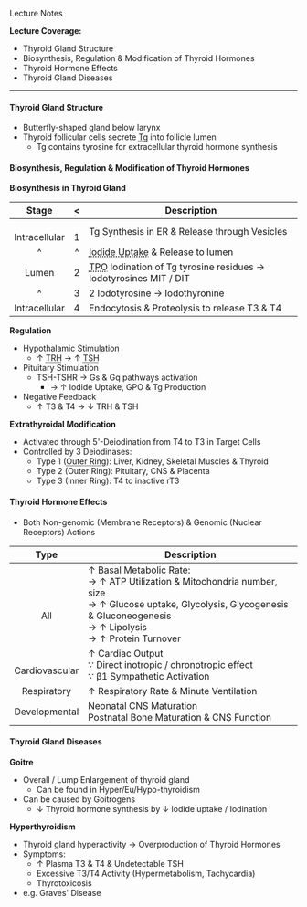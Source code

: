 Lecture Notes

**Lecture Coverage:**
- Thyroid Gland Structure
- Biosynthesis, Regulation & Modification of Thyroid Hormones
- Thyroid Hormone Effects
- Thyroid Gland Diseases

---
#### **Thyroid Gland Structure**
- Butterfly-shaped gland below larynx
- Thyroid follicular cells secrete <abbr Title="Thyroglobulin">Tg</abbr> into follicle lumen
	- Tg contains tyrosine for extracellular thyroid hormone synthesis


#### **Biosynthesis, Regulation & Modification of Thyroid Hormones**
**Biosynthesis in Thyroid Gland**

|       Stage       |   <   | Description                                                                                              |
| :---------------: | :---: | -------------------------------------------------------------------------------------------------------- |
| <br>Intracellular | <br>1 | Tg Synthesis in ER & Release through Vesicles                                                            |
|         ^         |   ^   | <abbr Title="Sodium Iodide Symporter">Iodide Uptake</abbr> & Release to lumen                            |
|       Lumen       |   2   | <abbr Title="Thyroid Peroxidase">TPO</abbr> Iodination of Tg tyrosine residues → Iodotyrosines MIT / DIT |
|         ^         |   3   | 2 Iodotyrosine → Iodothyronine                                                                           |
|   Intracellular   |   4   | Endocytosis & Proteolysis to release T3 & T4                                                             |
**Regulation**
- Hypothalamic Stimulation
	- ↑ <abbr Title="Thyrotropin-Releasing Hormone">TRH</abbr> → ↑ <abbr Title="Thyroid Stimulating Hormone">TSH</abbr>
- Pituitary Stimulation
	- TSH-TSHR → Gs & Gq pathways activation
		- → ↑ Iodide Uptake, GPO & Tg Production
- Negative Feedback
	- ↑ T3 & T4 → ↓ TRH & TSH

**Extrathyroidal Modification**
- Activated through 5'-Deiodination from T4 to T3 in Target Cells
- Controlled by 3 Deiodinases:
	- Type 1 (<abbr Title="5' (Iodotyrosine farther from COOH end)">Outer Ring</abbr>): Liver, Kidney, Skeletal Muscles & Thyroid
	- Type 2 (Outer Ring): Pituitary, CNS & Placenta
	- Type 3 (Inner Ring): T4 to inactive rT3


#### **Thyroid Hormone Effects**
- Both Non-genomic (Membrane Receptors) & Genomic (Nuclear Receptors) Actions

|        Type        | Description                                                                                                                                                                           |
| :----------------: | ------------------------------------------------------------------------------------------------------------------------------------------------------------------------------------- |
|    <br><br>All     | ↑ Basal Metabolic Rate:<br>→ ↑ ATP Utilization & Mitochondria number, size<br>→ ↑ Glucose uptake, Glycolysis, Glycogenesis & Gluconeogenesis<br>→ ↑ Lipolysis<br>→ ↑ Protein Turnover |
| <br>Cardiovascular | ↑ Cardiac Output<br>∵ Direct inotropic / chronotropic effect<br>∵ β1 Sympathetic Activation                                                                                           |
|    Respiratory     | ↑ Respiratory Rate & Minute Ventilation                                                                                                                                               |
|   Developmental    | Neonatal CNS Maturation<br>Postnatal Bone Maturation & CNS Function                                                                                                                   |


#### **Thyroid Gland Diseases**
**Goitre**
- Overall / Lump Enlargement of thyroid gland
	- Can be found in Hyper/Eu/Hypo-thyroidism
- Can be caused by Goitrogens
	- ↓ Thyroid hormone synthesis by ↓ Iodide uptake / Iodination

**Hyperthyroidism**
- Thyroid gland hyperactivity → Overproduction of Thyroid Hormones
- Symptoms:
	- ↑ Plasma T3 & T4 & Undetectable TSH
	- Excessive T3/T4 Activity (Hypermetabolism, Tachycardia)
	- Thyrotoxicosis
- e.g. Graves' Disease